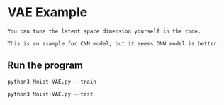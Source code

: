 # VAE Example
	
	You can tune the latent space dimension yourself in the code.

	This is an example for CNN model, but it seems DNN model is better

## Run the program
	
	python3 Mnist-VAE.py --train

	python3 Mnist-VAE.py --test